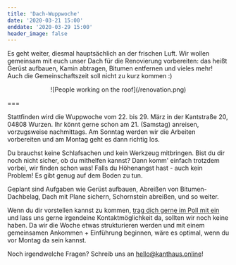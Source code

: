 ```yaml
---
title: 'Dach-Wuppwoche'
date: '2020-03-21 15:00'
enddate: '2020-03-29 15:00'
header_image: false
---
```


Es geht weiter, diesmal hauptsächlich an der frischen Luft. Wir wollen gemeinsam mit euch unser Dach für die Renovierung vorbereiten: das heißt Gerüst aufbauen, Kamin abtragen, Bitumen entfernen und vieles mehr! Auch die Gemeinschaftszeit soll nicht zu kurz kommen :)


<div markdown="1" style="text-align:center;">
![People working on the roof](/renovation.png)
</div>

===

Stattfinden wird die Wuppwoche vom 22. bis 29. März in der Kantstraße 20, 04808 Wurzen.
Ihr könnt gerne schon am 21. (Samstag) anreisen, vorzugsweise nachmittags. Am Sonntag werden wir die Arbeiten vorbereiten und am Montag geht es dann richtig los.

Du brauchst keine Schlafsachen und kein Werkzeug mitbringen. Bist du dir noch nicht sicher, ob du mithelfen kannst? Dann komm' einfach trotzdem vorbei, wir finden schon was! Falls du Höhenangst hast - auch kein Problem! Es gibt genug auf dem Boden zu tun.

Geplant sind Aufgaben wie Gerüst aufbauen, Abreißen von Bitumen-Dachbelag, Dach mit Plane sichern, Schornstein abreißen, und so weiter.

Wenn du dir vorstellen kannst zu kommen, [trag dich gerne im Poll mit ein](https://cloud.kanthaus.online/apps/polls/s/AV7BdngJJOmXKpgP) und lass uns gerne irgendeine Kontaktmöglichkeit da, sollten wir noch keine haben. Da wir die Woche etwas strukturieren werden und mit einem gemeinsamen Ankommen + Einführung beginnen, wäre es optimal, wenn du vor Montag da sein kannst.

Noch irgendwelche Fragen? Schreib uns an [hello@kanthaus.online](mailto:hello@kanthaus.online)!
